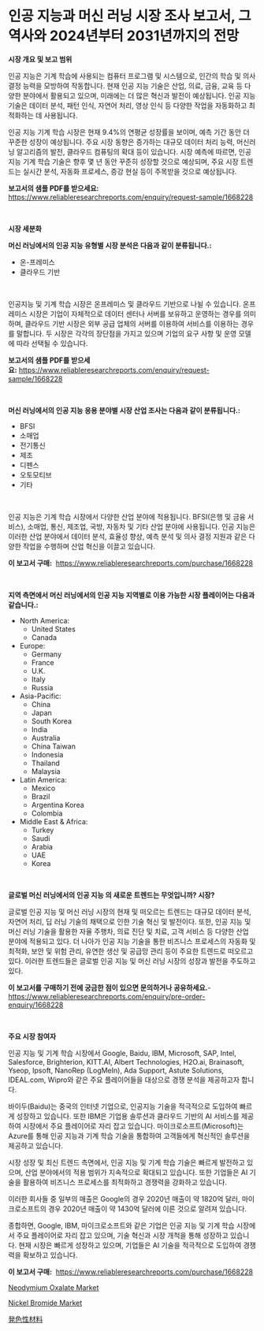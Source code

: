 <p><h1>인공 지능과 머신 러닝 시장 조사 보고서, 그 역사와 2024년부터 2031년까지의 전망</h1></p><p><strong>시장 개요 및 보고 범위</strong></p>
<p><p>인공 지능은 기계 학습에 사용되는 컴퓨터 프로그램 및 시스템으로, 인간의 학습 및 의사 결정 능력을 모방하여 작동합니다. 현재 인공 지능 기술은 산업, 의료, 금융, 교육 등 다양한 분야에서 활용되고 있으며, 미래에는 더 많은 혁신과 발전이 예상됩니다. 인공 지능 기술은 데이터 분석, 패턴 인식, 자연어 처리, 영상 인식 등 다양한 작업을 자동화하고 최적화하는 데 사용됩니다.</p><p>인공 지능 기계 학습 시장은 현재 9.4%의 연평균 성장률을 보이며, 예측 기간 동안 더 꾸준한 성장이 예상됩니다. 주요 시장 동향은 증가하는 대규모 데이터 처리 능력, 머신러닝 알고리즘의 발전, 클라우드 컴퓨팅의 확대 등이 있습니다. 시장 예측에 따르면, 인공 지능 기계 학습 기술은 향후 몇 년 동안 꾸준히 성장할 것으로 예상되며, 주요 시장 트렌드는 실시간 분석, 자동화 프로세스, 증강 현실 등이 주목받을 것으로 예상됩니다.</p></p>
<p><strong>보고서의 샘플 PDF를 받으세요:</strong> <a href="https://www.reliableresearchreports.com/enquiry/request-sample/1668228">https://www.reliableresearchreports.com/enquiry/request-sample/1668228</a></p>
<p>&nbsp;</p>
<p><strong>시장 세분화</strong></p>
<p><strong>머신 러닝에서의 인공 지능 유형별 시장 분석은 다음과 같이 분류됩니다.:</strong></p>
<p><ul><li>온-프레미스</li><li>클라우드 기반</li></ul></p>
<p>&nbsp;</p>
<p><p>인공지능 및 기계 학습 시장은 온프레미스 및 클라우드 기반으로 나뉠 수 있습니다. 온프레미스 시장은 기업이 자체적으로 데이터 센터나 서버를 보유하고 운영하는 경우를 의미하며, 클라우드 기반 시장은 외부 공급 업체의 서버를 이용하여 서비스를 이용하는 경우를 말합니다. 두 시장은 각각의 장단점을 가지고 있으며 기업의 요구 사항 및 운영 모델에 따라 선택될 수 있습니다.</p></p>
<p><strong>보고서의 샘플 PDF를 받으세요:</strong>&nbsp;<a href="https://www.reliableresearchreports.com/enquiry/request-sample/1668228">https://www.reliableresearchreports.com/enquiry/request-sample/1668228</a></p>
<p>&nbsp;</p>
<p><strong> 머신 러닝에서의 인공 지능 응용 분야별 시장 산업 조사는 다음과 같이 분류됩니다.:</strong></p>
<p><ul><li>BFSI</li><li>소매업</li><li>전기통신</li><li>제조</li><li>디펜스</li><li>오토모티브</li><li>기타</li></ul></p>
<p>&nbsp;</p>
<p><p>인공 지능은 기계 학습 시장에서 다양한 산업 분야에 적용됩니다. BFSI(은행 및 금융 서비스), 소매업, 통신, 제조업, 국방, 자동차 및 기타 산업 분야에 사용됩니다. 인공 지능은 이러한 산업 분야에서 데이터 분석, 효율성 향상, 예측 분석 및 의사 결정 지원과 같은 다양한 작업을 수행하며 산업 혁신을 이끌고 있습니다.</p></p>
<p><strong>이 보고서 구매:</strong>&nbsp; <a href="https://www.reliableresearchreports.com/purchase/1668228">https://www.reliableresearchreports.com/purchase/1668228</a></p>
<p>&nbsp;</p>
<p><strong>지역 측면에서 머신 러닝에서의 인공 지능 지역별로 이용 가능한 시장 플레이어는 다음과 같습니다.:</strong></p>
<p><ul>
    <li>
        North America:
        <ul>
            <li>United States</li>
            <li>Canada</li>
        </ul>
    </li>
    <li>
        Europe:
        <ul>
            <li>Germany</li>
            <li>France</li>
            <li>U.K.</li>
            <li>Italy</li>
            <li>Russia</li>
        </ul>
    </li>
    <li>
        Asia-Pacific:
        <ul>
            <li>China</li>
            <li>Japan</li>
            <li>South Korea</li>
            <li>India</li>
            <li>Australia</li>
            <li>China Taiwan</li>
            <li>Indonesia</li>
            <li>Thailand</li>
            <li>Malaysia</li>
        </ul>
    </li>
    <li>
        Latin America:
        <ul>
            <li>Mexico</li>
            <li>Brazil</li>
            <li>Argentina Korea</li>
            <li>Colombia</li>
        </ul>
    </li>
    <li>
        Middle East & Africa:
        <ul>
            <li>Turkey</li>
            <li>Saudi</li>
            <li>Arabia</li>
            <li>UAE</li>
            <li>Korea</li>
        </ul>
    </li>
    </ul></p>
<p>&nbsp;</p>
<p><strong>글로벌 머신 러닝에서의 인공 지능 의 새로운 트렌드는 무엇입니까? 시장?</strong></p>
<p><p>글로벌 인공 지능 및 머신 러닝 시장의 현재 및 떠오르는 트렌드는 대규모 데이터 분석, 자연어 처리, 딥 러닝 기술의 채택으로 인한 기술 혁신 및 발전이다. 또한, 인공 지능 및 머신 러닝 기술을 활용한 자율 주행차, 의료 진단 및 치료, 고객 서비스 등 다양한 산업 분야에 적용되고 있다. 더 나아가 인공 지능 기술을 통한 비즈니스 프로세스의 자동화 및 최적화, 보안 및 위험 관리, 유연한 생산 및 공급망 관리 등이 주요한 트렌드로 떠오르고 있다. 이러한 트렌드들은 글로벌 인공 지능 및 머신 러닝 시장의 성장과 발전을 주도하고 있다.</p></p>
<p><strong>이 보고서를 구매하기 전에 궁금한 점이 있으면 문의하거나 공유하세요.</strong>- <a href="https://www.reliableresearchreports.com/enquiry/pre-order-enquiry/1668228">https://www.reliableresearchreports.com/enquiry/pre-order-enquiry/1668228</a></p>
<p>&nbsp;</p>
<p><strong>주요 시장 참여자</strong></p>
<p><p>인공 지능 및 기계 학습 시장에서 Google, Baidu, IBM, Microsoft, SAP, Intel, Salesforce, Brighterion, KITT.AI, Albert Technologies, H2O.ai, Brainasoft, Yseop, Ipsoft, NanoRep (LogMeIn), Ada Support, Astute Solutions, IDEAL.com, Wipro와 같은 주요 플레이어들을 대상으로 경쟁 분석을 제공하고자 합니다.</p><p>바이두(Baidu)는 중국의 인터넷 기업으로, 인공지능 기술을 적극적으로 도입하여 빠르게 성장하고 있습니다. 또한 IBM은 기업용 솔루션과 클라우드 기반의 AI 서비스를 제공하여 시장에서 주요 플레이어로 자리 잡고 있습니다. 마이크로소프트(Microsoft)는 Azure를 통해 인공 지능과 기계 학습 기술을 통합하여 고객들에게 혁신적인 솔루션을 제공하고 있습니다.</p><p>시장 성장 및 최신 트렌드 측면에서, 인공 지능 및 기계 학습 기술은 빠르게 발전하고 있으며, 산업 분야에서의 적용 범위가 지속적으로 확대되고 있습니다. 또한 기업들은 AI 기술을 활용하여 비즈니스 프로세스를 최적화하고 경쟁력을 강화하고 있습니다.</p><p>이러한 회사들 중 일부의 매출은 Google의 경우 2020년 매출이 약 1820억 달러, 마이크로소프트의 경우 2020년 매출이 약 1430억 달러에 이른 것으로 알려져 있습니다.</p><p>종합하면, Google, IBM, 마이크로소프트와 같은 기업은 인공 지능 및 기계 학습 시장에서 주요 플레이어로 자리 잡고 있으며, 기술 혁신과 시장 개척을 통해 성장하고 있습니다. 현재 시장은 빠르게 성장하고 있으며, 기업들은 AI 기술을 적극적으로 도입하여 경쟁력을 확보하고 있습니다.</p></p>
<p><strong>이 보고서 구매:</strong>&nbsp;&nbsp;<a href="https://www.reliableresearchreports.com/purchase/1668228">https://www.reliableresearchreports.com/purchase/1668228</a></p>
<p><p><a href="https://butternut-bug-553.notion.site/Global-Neodymium-Oxalate-Market-by-Types-Applications-and-Major-Players-with-Regional-Growth-Rate-f7b8ea3cb2884b79b9660ea86cb0db00">Neodymium Oxalate Market</a></p><p><a href="https://invited-way-688.notion.site/Nickel-Bromide-Market-Provides-a-Comprehensive-Analysis-Including-a-Macro-Overview-of-the-Market-as--3c7df52f895a40fababa76355710ca51">Nickel Bromide Market</a></p><p><a href="https://medium.com/@christiandickens2005/%E3%82%AF%E3%83%AD%E3%83%A2%E3%82%B8%E3%82%A7%E3%83%8B%E3%83%83%E3%82%AF%E6%9D%90%E6%96%99%E5%B8%82%E5%A0%B4-%E5%B8%82%E5%A0%B4cagr-%E5%B8%82%E5%A0%B4%E3%83%88%E3%83%AC%E3%83%B3%E3%83%89-%E3%81%8A%E3%82%88%E3%81%B3%E6%88%90%E9%95%B7%E6%88%A6%E7%95%A5%E3%81%AB%E9%96%A2%E3%81%99%E3%82%8B%E7%9F%A5%E8%A6%8B-1afaa8890131">発色性材料</a></p></p>
